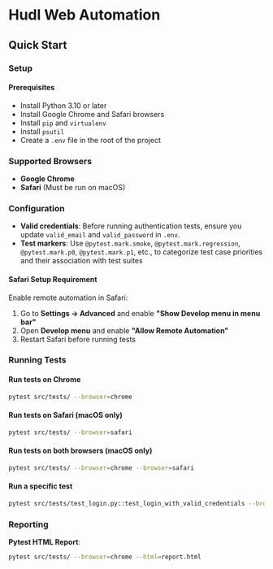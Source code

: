 # Hudl Web Automation

## Quick Start

### Setup

#### Prerequisites
- Install Python 3.10 or later
- Install Google Chrome and Safari browsers
- Install `pip` and `virtualenv`
- Install `psutil`
- Create a `.env` file in the root of the project

### Supported Browsers
- **Google Chrome**
- **Safari** (Must be run on macOS)

### Configuration
- **Valid credentials**: Before running authentication tests, ensure you update `valid_email` and `valid_password` in `.env`.
- **Test markers**: Use `@pytest.mark.smoke`, `@pytest.mark.regression`, `@pytest.mark.p0`, `@pytest.mark.p1`, etc., to categorize test case priorities and their association with  test suites

#### **Safari Setup Requirement**
Enable remote automation in Safari:
1. Go to **Settings → Advanced** and enable **"Show Develop menu in menu bar"**
2. Open **Develop menu** and enable **"Allow Remote Automation"**
3. Restart Safari before running tests


### Running Tests

#### Run tests on Chrome
```sh
pytest src/tests/ --browser=chrome
```

#### Run tests on Safari (macOS only)
```sh
pytest src/tests/ --browser=safari
```

#### Run tests on both browsers (macOS only)
```sh
pytest src/tests/ --browser=chrome --browser=safari
```

#### Run a specific test
```sh
pytest src/tests/test_login.py::test_login_with_valid_credentials --browser=chrome
```


### Reporting

**Pytest HTML Report**:
  ```sh
  pytest src/tests/ --browser=chrome --html=report.html


